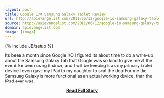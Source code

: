 ```yaml
---
layout: post
title: Google I/O Samsung Galaxy Tablet Review
url: http://apievangelist.com/2011/06/12/google-io-samsung-galaxy-tablet-review/
source: http://apievangelist.com/2011/06/12/google-io-samsung-galaxy-tablet-review/
domain: apievangelist.com
image: [Image]
---
```

{% include JB/setup %}<p>Its been a month since Google I/O.I figured its about time to do a write-up about the Samsung Galaxy Tab that Google was so kind to give me at the event.Ive been using it since, and I will be keeping it as my primary tablet device.I even gave my IPad to my daughter to seal the deal.For me the Samsung Galaxy is more functional as an actual working device, than the IPad ever was.</p>
<center><p><a href="http://apievangelist.com/2011/06/12/google-io-samsung-galaxy-tablet-review/" style='padding:25px; font-sze:18px; font-weight: bold;'>Read Full Story</a></p></center>
